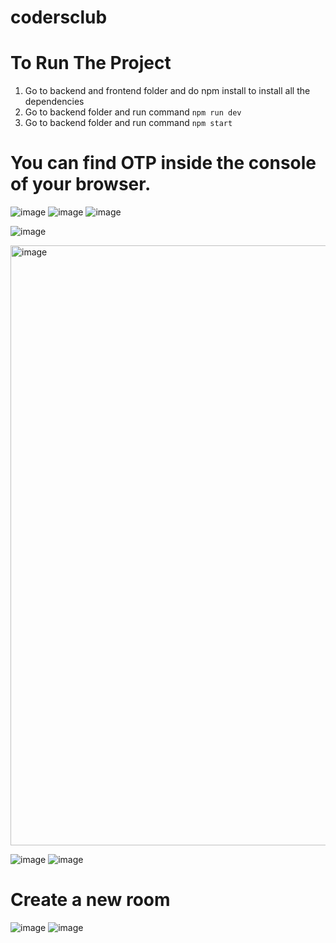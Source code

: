 # codersclub

# To Run The Project
1. Go to backend and frontend folder and do npm install to install all the dependencies
2. Go to backend folder and run command `npm run dev`
3. Go to backend folder and run command `npm start`

# You can find OTP inside the console of your browser.

![image](https://user-images.githubusercontent.com/66526393/209393400-e9abb8e5-5446-43c2-b900-1a007e11ea18.png)
![image](https://user-images.githubusercontent.com/66526393/209394555-f6b3aaff-616b-4ab6-8298-e765a8a3b788.png)
![image](https://user-images.githubusercontent.com/66526393/209393499-5c4e9be5-6847-4bca-a4f3-f7fdc0ea3318.png)

![image](https://user-images.githubusercontent.com/66526393/209393899-5f23501f-aa05-4119-8acc-1098c7ed1442.png)

<img width="960" alt="image" src="https://user-images.githubusercontent.com/66526393/209394185-38781757-20d4-4c97-a6f1-164200e6ad6e.png">

![image](https://user-images.githubusercontent.com/66526393/209394492-26d4d582-cf01-4efa-ad56-4f4400278d07.png)
![image](https://user-images.githubusercontent.com/66526393/209394787-a61b5e6e-f903-40d9-ab0d-7e63ed66ae69.png)

# Create a new room
![image](https://user-images.githubusercontent.com/66526393/209395151-f3fa57ea-b30a-481e-92d4-a98b4745fe6c.png)
![image](https://user-images.githubusercontent.com/66526393/209396141-885a16eb-4dd5-4c2d-867e-75feac15223d.png)
